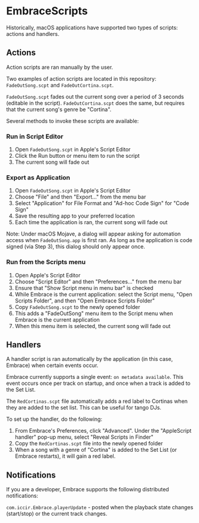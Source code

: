 # EmbraceScripts

Historically, macOS applications have supported two types of scripts: actions and handlers.

## Actions

Action scripts are ran manually by the user.

Two examples of action scripts are located in this repository: `FadeOutSong.scpt` and `FadeOutCortina.scpt`.

`FadeOutSong.scpt` fades out the current song over a period of 3 seconds (editable in the script).
`FadeOutCortina.scpt` does the same, but requires that the current song's genre be "Cortina".

Several methods to invoke these scripts are available:

### Run in Script Editor

1. Open `FadeOutSong.scpt` in Apple's Script Editor
2. Click the Run button or menu item to run the script
3. The current song will fade out

### Export as Application

1. Open `FadeOutSong.scpt` in Apple's Script Editor
2. Choose "File" and then "Export…" from the menu bar
3. Select "Application" for File Format and "Ad-hoc Code Sign" for "Code Sign"
4. Save the resulting app to your preferred location
5. Each time the application is ran, the current song will fade out

Note: Under macOS Mojave, a dialog will appear asking for automation access when
`FadeOutSong.app` is first ran. As long as the application is code signed (via Step 3), this
dialog should only appear once.

### Run from the Scripts menu

1. Open Apple's Script Editor
2. Choose "Script Editor" and then "Preferences…" from the menu bar
3. Ensure that "Show Script menu in menu bar" is checked
4. While Embrace is the current application: select the Script menu, "Open Scripts Folder", and then
"Open Embrace Scripts Folder"
5. Copy `FadeOutSong.scpt` to the newly opened folder
6. This adds a "FadeOutSong" menu item to the Script menu when Embrace is the current application
7. When this menu item is selected, the current song will fade out

## Handlers

A handler script is ran automatically by the application (in this case, Embrace) when certain events occur.

Embrace currently supports a single event: `on metadata available`. This event occurs once per track on startup, and once when a track is added to the Set List.

The `RedCortinas.scpt` file automatically adds a red label to Cortinas when they are added to the set list. This can be useful for tango DJs.

To set up the handler, do the following:

1. From Embrace's Preferences, click "Advanced". Under the "AppleScript handler" pop-up menu, select "Reveal Scripts in Finder"
2. Copy the `RedCortinas.scpt` file into the newly opened folder
3. When a song with a genre of "Cortina" is added to the Set List (or Embrace restarts), it will gain a red label.

## Notifications

If you are a developer, Embrace supports the following distributed notifications:

`com.iccir.Embrace.playerUpdate` - posted when the playback state changes (start/stop) or the current track changes.
